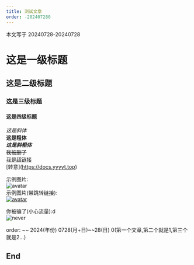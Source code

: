 ```yaml
---
title: 测试文章
order: -202407280
---
```


本文写于 20240728-20240728  

# 这是一级标题  
## 这是二级标题  
### 这是三级标题  
#### 这是四级标题  

*这是斜体*  
**这是粗体**  
***这是斜粗体***  
~~我被删了~~  
[我是超链接](https://docs.yyyyt.top)  
\[转意\](https://docs.yyyyt.top)  

示例图片:  
![avatar](https://img.yyyyt.top/avatar/Haku.png)  
示例图片(带跳转链接):  
[![avatar](https://img.yyyyt.top/avatar/Haku.png)](https://docs.yyyyt.top)  

你被骗了(小心流量):d  
![never](https://img.yyyyt.top/yh/never_15fps.gif)  

order: ~~ 2024(年份) 0728(月+日)~~28(日) 0(第一个文章,第二个就是1,第三个就是2...)  

## End  